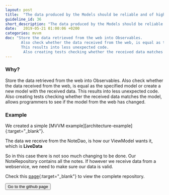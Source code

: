 ```yaml
---
layout: post
title:  "The data produced by the Models should be reliable and of high quality."
guideline_id: 36
short_description: "The data produced by the Models should be reliable and of high quality."
date:   2019-05-21 01:00:06 +0200
categories: mvvm
doc: "Store the data retrieved from the web into Observables.
       Also check whether the data received from the web, is equal as the specified model or create a new model with the received data. 
       This results into less unexpected code.
        Also creating tests checking whether the received data matches the model, allows programmers to see if the model from the web has changed."
---
```


<h3>Why?</h3>
Store the data retrieved from the web into Observables.
 Also check whether the data received from the web, is equal as the specified model or create a new model with the received data. 
 This results into less unexpected code.
  Also creating tests checking whether the received data matches the model, allows programmers to see if the model from the web has changed.
<h3>Example</h3>
We created a simple [MVVM example][architecture-example]{:target="_blank"}.

The data we receive from the NoteDao, is how our ViewModel wants it, which is <b>LiveData</b>

<script src="https://gist.github.com/Geertdepont/7948e84b49e916b563251edcd71fabdd.js"></script>

<script src="https://gist.github.com/Geertdepont/da7b1a5c33afcbeb0ef314ed71cfb6ee.js"></script>

So in this case there is not soo much changing to be done.
Our NoteRepository contains all the notes.
If however we receive data from a webservice, we need to make sure our data is valid.

Check this [page][architecture-example]{:target="_blank"} to view the complete repository.

<a href="https://github.com/Geertdepont/bachelor_thesis/tree/master/ArchitectureExamples" target="_blank"><button type="button" class="btn btn-primary btn-icon-right">Go to the github page</button></a>

[architecture-example]: https://github.com/Geertdepont/bachelor_thesis/tree/master/ArchitectureExamples